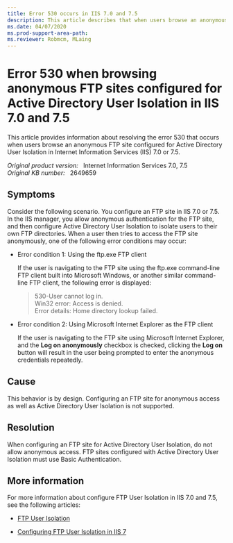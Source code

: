 ```yaml
---
title: Error 530 occurs in IIS 7.0 and 7.5
description: This article describes that when users browse an anonymous FTP site configured for Active Directory User Isolation in IIS 7.0 and 7.5, error 530 occurs.
ms.date: 04/07/2020
ms.prod-support-area-path: 
ms.reviewer: Robmcm, MLaing
---
```

# Error 530 when browsing anonymous FTP sites configured for Active Directory User Isolation in IIS 7.0 and 7.5

This article provides information about resolving the error 530 that occurs when users browse an anonymous FTP site configured for Active Directory User Isolation in Internet Information Services (IIS) 7.0 or 7.5.

_Original product version:_ &nbsp; Internet Information Services 7.0, 7.5  
_Original KB number:_ &nbsp; 2649659

## Symptoms

Consider the following scenario. You configure an FTP site in IIS 7.0 or 7.5. In the IIS manager, you allow anonymous authentication for the FTP site, and then configure Active Directory User Isolation to isolate users to their own FTP directories. When a user then tries to access the FTP site anonymously, one of the following error conditions may occur:

- Error condition 1: Using the ftp.exe FTP client

    If the user is navigating to the FTP site using the ftp.exe command-line FTP client built into Microsoft Windows, or another similar command-line FTP client, the following error is displayed:

    > 530-User cannot log in.  
    > Win32 error: Access is denied.  
    > Error details: Home directory lookup failed.

- Error condition 2: Using Microsoft Internet Explorer as the FTP client

    If the user is navigating to the FTP site using Microsoft Internet Explorer, and the **Log on anonymously** checkbox is checked, clicking the **Log on** button will result in the user being prompted to enter the anonymous credentials repeatedly.

## Cause

This behavior is by design. Configuring an FTP site for anonymous access as well as Active Directory User Isolation is not supported.

## Resolution

When configuring an FTP site for Active Directory User Isolation, do not allow anonymous access. FTP sites configured with Active Directory User Isolation must use Basic Authentication.

## More information

For more information about configure FTP User Isolation in IIS 7.0 and 7.5, see the following articles:

- [FTP User Isolation](/previous-versions/windows/it-pro/windows-server-2008-R2-and-2008/dd722768(v=ws.10))

- [Configuring FTP User Isolation in IIS 7](/iis/publish/using-the-ftp-service/configuring-ftp-user-isolation-in-iis-7)
